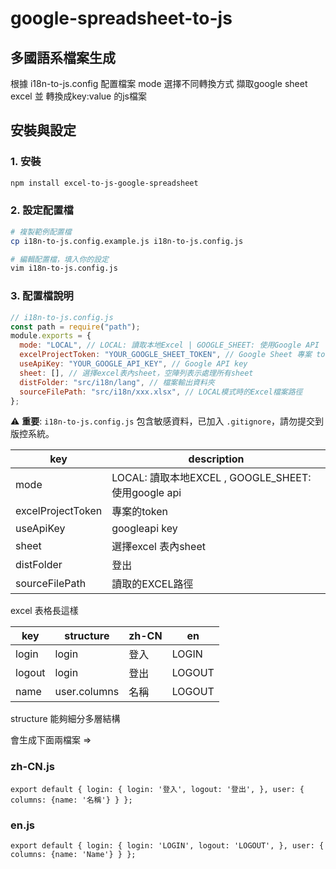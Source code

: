 # google-spreadsheet-to-js

## 多國語系檔案生成
根據 i18n-to-js.config 配置檔案 mode 選擇不同轉換方式
擷取google sheet excel 並 轉換成key:value 的js檔案

## 安裝與設定

### 1. 安裝
```bash
npm install excel-to-js-google-spreadsheet
```

### 2. 設定配置檔
```bash
# 複製範例配置檔
cp i18n-to-js.config.example.js i18n-to-js.config.js

# 編輯配置檔，填入你的設定
vim i18n-to-js.config.js
```

### 3. 配置檔說明
```javascript
// i18n-to-js.config.js
const path = require("path");
module.exports = {
  mode: "LOCAL", // LOCAL: 讀取本地Excel | GOOGLE_SHEET: 使用Google API
  excelProjectToken: "YOUR_GOOGLE_SHEET_TOKEN", // Google Sheet 專案 token
  useApiKey: "YOUR_GOOGLE_API_KEY", // Google API key
  sheet: [], // 選擇excel表內sheet，空陣列表示處理所有sheet
  distFolder: "src/i18n/lang", // 檔案輸出資料夾
  sourceFilePath: "src/i18n/xxx.xlsx", // LOCAL模式時的Excel檔案路徑
};
```

⚠️ **重要**: `i18n-to-js.config.js` 包含敏感資料，已加入 `.gitignore`，請勿提交到版控系統。

| key    | description |
|--------|--|
| mode   | LOCAL: 讀取本地EXCEL , GOOGLE_SHEET: 使用google api | 
| excelProjectToken | 專案的token | 
| useApiKey | googleapi key | 
| sheet | 選擇excel 表內sheet | 
| distFolder | 登出 | 
| sourceFilePath | 讀取的EXCEL路徑 | 


excel 表格長這樣

| key    | structure	   | zh-CN | en     |
|--------|--------------|-------|--------|
| login  | login        | 登入    | LOGIN  |
| logout | login        | 登出    | LOGOUT |
| name   | user.columns | 名稱    | LOGOUT |

structure 能夠細分多層結構

會生成下面兩檔案
=>
### zh-CN.js
`
export default {
  login: {
    login: '登入',
    logout: '登出',
  },
  user: {
    columns: {name: '名稱'}
  }
};
`


### en.js
`
export default {
  login: {
    login: 'LOGIN',
    logout: 'LOGOUT',
  },
  user: {
    columns: {name: 'Name'}
  }
};
`
